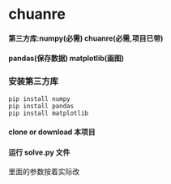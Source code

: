 # chuanre
#### 第三方库:numpy(必需) chuanre(必需,项目已带)
####          pandas(保存数据) matplotlib(画图)

### 安装第三方库 ###

```
pip install numpy
pip install pandas
pip install matplotlib
```
#### clone or download 本项目 ####
#### 运行 solve.py 文件 ####

里面的参数按着实际改
